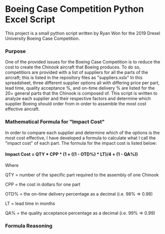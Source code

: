 <h1> Boeing Case Competition Python Excel Script </h1>
This project is a small python script written by Ryan Won for the 2019 Drexel University Boeing Case Competition.

<p><h3>Purpose</h3>
One of the provided issues for the Boeing Case Competition is to reduce the cost to create the Chinook aircraft that Boeing produces. To do so, competitiors are provided with a list of suppliers for all the parts of the aircraft; this is listed in the repository files as "suppliers.xslx" In this spreadsheet, three different supplier options all with differing price per part, lead time, quality acceptance %, and on-time delivery % are listed for the 20+ general parts that the Chinook is composed of. This script is written to analyze each supplier and their respective factors and determine which supplier Boeing should order from in order to assemble the most cost effective aircraft.

<p><h3> Mathematical Formula for "Impact Cost"</h3>
In order to compare each supplier and determine which of the options is the most cost effective, I have developed a formula to calculate what I call the "impact cost" of each part. The formula for the impact cost is listed below:
<h4> Impact Cost = QTY * CPP * (1 + ((1 - OTD%) * LT)/4 +  (1 - QA%)) </h4>
Where
<p> QTY = number of the specific part required to the assembly of one Chinook
<p> CPP = the cost in dollars for one part
<p> OTD% = the on-time delivery percentage as a decimal (i.e. 98% => 0.98)
<p> LT = lead time in months
<p> QA% = the quality acceptance percentage as a decimal (i.e. 99% => 0.99)
  
<p> <h3> Formula Reasoning </h3>
